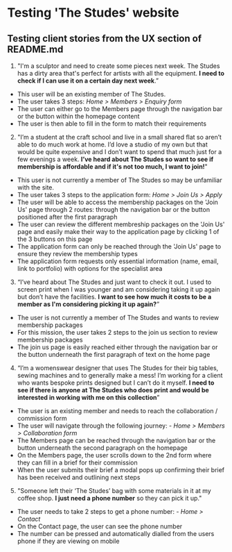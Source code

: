 # Testing 'The Studes' website

## Testing client stories from the UX section of README.md

1. "I'm a sculptor and need to create some pieces next week.
The Studes has a dirty area that's perfect for artists with all the equipment.
**I need to check if I can use it on a certain day next week**.” 
- This user will be an existing member of The Studes.
- The user takes 3 steps: _Home > Members > Enquiry form_ 
- The user can either go to the Members page through the navigation bar or the button within the homepage content
- The user is then able to fill in the form to match their requirements

2. "I’m a student at the craft school and live in a small shared flat so aren’t able to do much work at home.
I’d love a studio of my own but that would be quite expensive and I don’t want to spend that much just for a few evenings a week. 
**I’ve heard about The Studes so want to see if membership is affordable and if it's not too much, I want to join!**"
- This user is not currently a member of The Studes so may be unfamiliar with the site.
- The user takes 3 steps to the application form: _Home > Join Us > Apply_
- The user will be able to access the membership packages on the 'Join Us' page through 2 routes: through the navigation bar or the button positioned after the first paragraph
- The user can review the different membreship packages on the 'Join Us' page and easily make their way to the application page by clicking 1 of the 3 buttons on this page
- The application form can only be reached through the 'Join Us' page to ensure they review the membership types
- The application form requests only essential information (name, email, link to portfolio) with options for the specialist area

3. “I’ve heard about The Studes and just want to check it out.
I used to screen print when I was younger and am considering taking it up again but don’t have the facilities.
**I want to see how much it costs to be a member as I'm considering picking it up again?**”
- The user is not currently a member of The Studes and wants to review membership packages
- For this mission, the user takes 2 steps to the join us section to review membership packages
- The join us page is easily reached either through the navigation bar or the button underneath the first paragraph of text on the home page

4. “I’m a womenswear designer that uses The Studes for their big tables, sewing machines and to generally make a mess!
I’m working for a client who wants bespoke prints designed but I can’t do it myself.
**I need to see if there is anyone at The Studes who does print and would be interested in working with me on this collection**”
- The user is an existing member and needs to reach the collaboration / commission form
- The user will navigate through the following journey: _- Home > Members > Collaboration form_
- The Members page can be reached through the navigation bar or the button underneath the second paragraph on the homepage
- On the Members page, the user scrolls down to the 2nd form where they can fill in a brief for their commission
- When the user submits their brief a modal pops up confirming their brief has been received and outlining next steps

5. "Someone left their ‘The Studes’ bag with some materials in it at my coffee shop.
**I just need a phone number** so they can pick it up."
- The user needs to take 2 steps to get a phone number: _- Home > Contact_
- On the Contact page, the user can see the phone number
- The number can be pressed and automatically dialled from the users phone if they are viewing on mobile